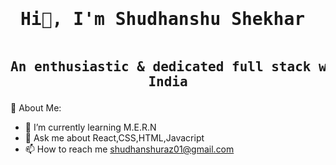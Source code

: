  ####  <div align="center"><pre> <h1>  Hi👋, I'm Shudhanshu Shekhar </h1></pre> </div>
 
   

     

##     <div align="center"><pre> An enthusiastic & dedicated full stack web developer from India</pre></div>


💫 About Me:
- 🌱  I’m currently learning M.E.R.N
- 💬  Ask me about React,CSS,HTML,Javacript
- 📫 How to reach me shudhanshuraz01@gmail.com

